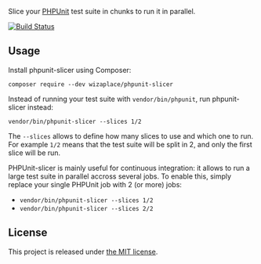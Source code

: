 Slice your [PHPUnit](https://phpunit.de/) test suite in chunks to run it in parallel.

[![Build Status](https://travis-ci.org/wizaplace/phpunit-slicer.svg?branch=master)](https://travis-ci.org/wizaplace/phpunit-slicer)

## Usage

Install phpunit-slicer using Composer:

```
composer require --dev wizaplace/phpunit-slicer
```

Instead of running your test suite with `vendor/bin/phpunit`, run phpunit-slicer instead:

```
vendor/bin/phpunit-slicer --slices 1/2
```

The `--slices` allows to define how many slices to use and which one to run. For example `1/2` means that the test suite will be split in 2, and only the first slice will be run.

PHPUnit-slicer is mainly useful for continuous integration: it allows to run a large test suite in parallel accross several jobs. To enable this, simply replace your single PHPUnit job with 2 (or more) jobs:

- `vendor/bin/phpunit-slicer --slices 1/2`
- `vendor/bin/phpunit-slicer --slices 2/2`

## License

This project is released under [the MIT license](LICENSE).
